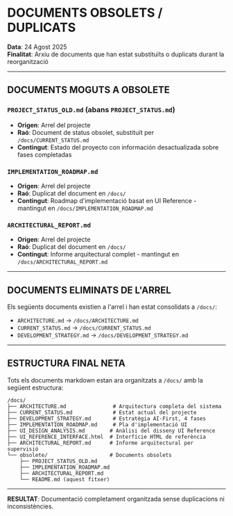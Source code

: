 # DOCUMENTS OBSOLETS / DUPLICATS

**Data**: 24 Agost 2025  
**Finalitat**: Arxiu de documents que han estat substituïts o duplicats durant la reorganització

---

## DOCUMENTS MOGUTS A OBSOLETE

### `PROJECT_STATUS_OLD.md` (abans `PROJECT_STATUS.md`)
- **Origen**: Arrel del projecte
- **Raó**: Document de status obsolet, substituït per `/docs/CURRENT_STATUS.md`
- **Contingut**: Estado del proyecto con información desactualizada sobre fases completadas

### `IMPLEMENTATION_ROADMAP.md`
- **Origen**: Arrel del projecte  
- **Raó**: Duplicat del document en `/docs/`
- **Contingut**: Roadmap d'implementació basat en UI Reference - mantingut en `/docs/IMPLEMENTATION_ROADMAP.md`

### `ARCHITECTURAL_REPORT.md`
- **Origen**: Arrel del projecte
- **Raó**: Duplicat del document en `/docs/`
- **Contingut**: Informe arquitectural complet - mantingut en `/docs/ARCHITECTURAL_REPORT.md`

---

## DOCUMENTS ELIMINATS DE L'ARREL

Els següents documents existien a l'arrel i han estat consolidats a `/docs/`:

- `ARCHITECTURE.md` → `/docs/ARCHITECTURE.md`
- `CURRENT_STATUS.md` → `/docs/CURRENT_STATUS.md`  
- `DEVELOPMENT_STRATEGY.md` → `/docs/DEVELOPMENT_STRATEGY.md`

---

## ESTRUCTURA FINAL NETA

Tots els documents markdown estan ara organitzats a `/docs/` amb la següent estructura:

```
/docs/
├── ARCHITECTURE.md               # Arquitectura completa del sistema
├── CURRENT_STATUS.md             # Estat actual del projecte  
├── DEVELOPMENT_STRATEGY.md       # Estratègia AI-First, 4 fases
├── IMPLEMENTATION_ROADMAP.md     # Pla d'implementació UI
├── UI_DESIGN_ANALYSIS.md        # Anàlisi del disseny UI Reference
├── UI_REFERENCE_INTERFACE.html  # Interfície HTML de referència
├── ARCHITECTURAL_REPORT.md      # Informe arquitectural per supervisió
└── obsolete/                    # Documents obsolets
    ├── PROJECT_STATUS_OLD.md
    ├── IMPLEMENTATION_ROADMAP.md
    ├── ARCHITECTURAL_REPORT.md
    └── README.md (aquest fitxer)
```

---

**RESULTAT**: Documentació completament organitzada sense duplicacions ni inconsistències.